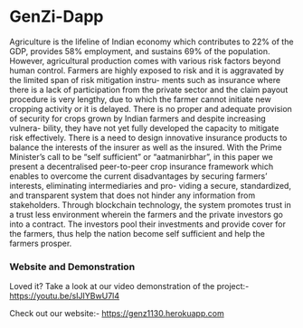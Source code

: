 # GenZi-Dapp

Agriculture is the lifeline of Indian economy which contributes to
22% of the GDP, provides 58% employment, and sustains 69% of the
population. However, agricultural production comes with various
risk factors beyond human control. Farmers are highly exposed to risk and it is aggravated by the limited span of risk mitigation instru-
ments such as insurance where there is a lack of participation from the private sector and the claim payout procedure is very lengthy,
due to which the farmer cannot initiate new cropping activity or it
is delayed. There is no proper and adequate provision of security for crops grown by Indian farmers and despite increasing vulnera-
bility, they have not yet fully developed the capacity to mitigate risk effectively. There is a need to design innovative insurance products
to balance the interests of the insurer as well as the insured. With
the Prime Minister’s call to be “self sufficient” or “aatmanirbhar”, in
this paper we present a decentralised peer-to-peer crop insurance
framework which enables to overcome the current disadvantages by securing farmers’ interests, eliminating intermediaries and pro-
viding a secure, standardized, and transparent system that does not hinder any information from stakeholders. Through blockchain
technology, the system promotes trust in a trust less environment
wherein the farmers and the private investors go into a contract.
The investors pool their investments and provide cover for the
farmers, thus help the nation become self sufficient and help the
farmers prosper.

### Website and Demonstration 
Loved it? Take a look at our video demonstration of the project:- 
https://youtu.be/sIJIYBwU7l4

Check out our website:-
https://genz1130.herokuapp.com
